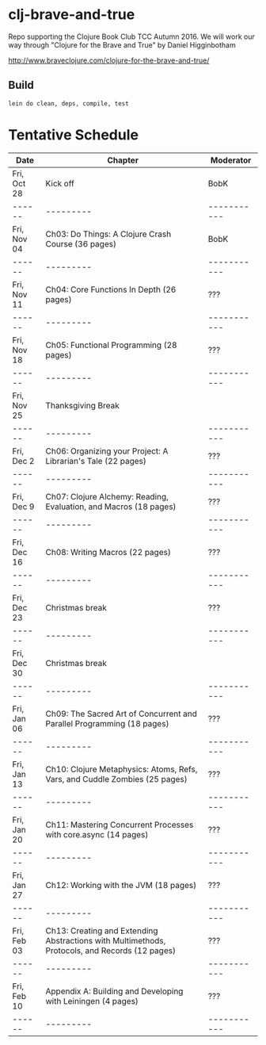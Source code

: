# clj-brave-and-true

Repo supporting the Clojure Book Club TCC Autumn 2016.
We will work our way through "Clojure for the Brave and True"
by Daniel Higginbotham

http://www.braveclojure.com/clojure-for-the-brave-and-true/

## Build

    lein do clean, deps, compile, test

# Tentative Schedule

| Date | Chapter | Moderator |
|------|---------|-----------|
|Fri, Oct 28|Kick off|BobK|
|------|---------|-----------|
|Fri, Nov 04|Ch03: Do Things: A Clojure Crash Course (36 pages)|BobK|
|------|---------|-----------|
|Fri, Nov 11|Ch04: Core Functions In Depth (26 pages)|???|
|------|---------|-----------|
|Fri, Nov 18|Ch05: Functional Programming (28 pages)|???|
|------|---------|-----------|
|Fri, Nov 25|Thanksgiving Break||
|------|---------|-----------|
|Fri, Dec 2|Ch06:  Organizing your Project:  A Librarian's Tale (22 pages) |???|
|------|---------|-----------|
|Fri, Dec 9|Ch07: Clojure Alchemy: Reading, Evaluation, and Macros (18 pages)|???|
|------|---------|-----------|
|Fri, Dec 16|Ch08: Writing Macros (22 pages)|???|
|------|---------|-----------|
|Fri, Dec 23|Christmas break|???|
|------|---------|-----------|
|Fri, Dec 30|Christmas break||???|
|------|---------|-----------|
|Fri, Jan 06|Ch09: The Sacred Art of Concurrent and Parallel Programming (18 pages)|???|
|------|---------|-----------|
|Fri, Jan 13|Ch10: Clojure Metaphysics:  Atoms, Refs, Vars, and Cuddle Zombies (25 pages)|???|
|------|---------|-----------|
|Fri, Jan 20|Ch11: Mastering Concurrent Processes with core.async (14 pages)|???|
|------|---------|-----------|
|Fri, Jan 27|Ch12: Working with the JVM (18 pages)|???|
|------|---------|-----------|
|Fri, Feb 03|Ch13: Creating and Extending Abstractions with Multimethods, Protocols, and Records (12 pages)|???|
|------|---------|-----------|
|Fri, Feb 10|Appendix A:  Building and Developing with Leiningen (4 pages)|???|
|------|---------|-----------|
